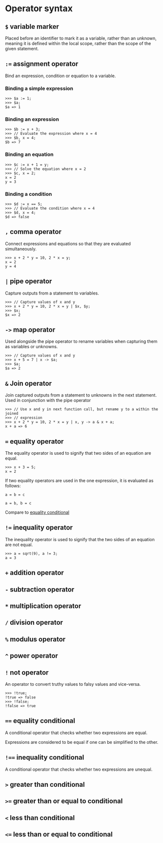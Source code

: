 # Operator syntax

## `$` variable marker

Placed before an identifier to mark it as a variable, rather than an unknown,
meaning it is defined within the local scope, rather than the scope of the
given statement.

## `:=` assignment operator

Bind an expression, condition or equation to a variable.

### Binding a simple expression

```equator
>>> $a := 1;
>>> $a;
$a => 1
```

### Binding an expression

```equator
>>> $b := x + 3;
>>> // Evaluate the expression where x = 4
>>> $b, x = 4;
$b => 7
```

### Binding an equation

```equator
>>> $c := x + 1 = y;
>>> // Solve the equation where x = 2
>>> $c, x = 2;
x = 2
y = 3
```

### Binding a condition

```equator
>>> $d := x == 5;
>>> // Evaluate the condition where x = 4
>>> $d, x = 4;
$d => false
```

## `,` comma operator

Connect expressions and equations so that they are evaluated simultaneously.

```equator
>>> x + 2 * y = 10, 2 * x = y;
x = 2
y = 4
```

## `|` pipe operator

Capture outputs from a statement to variables.

```equator
>>> // Capture values of x and y
>>> x + 2 * y = 10, 2 * x = y | $x, $y;
>>> $x;
$x => 2
```

## `->` map operator

Used alongside the pipe operator to rename variables when capturing them as
variables or unknowns.

```equator
>>> // Capture values of x and y
>>> x + 5 = 7 | x -> $a;
>>> $a;
$a => 2
```

## `&` Join operator

Join captured outputs from a statement to unknowns in the next statement. Used
in conjunction with the pipe operator

```equator
>>> // Use x and y in next function call, but rename y to a within the joined
>>> // expression
>>> x + 2 * y = 10, 2 * x = y | x, y -> a & x + a;
x + a => 6
```

## `=` equality operator

The equality operator is used to signify that two sides of an equation are
equal.

```equator
>>> x + 3 = 5;
x = 2
```

If two equality operators are used in the one expression, it is evaluated as
follows:

```equator
a = b = c
```

```equator
a = b, b = c
```

Compare to [equality conditional](#equality-conditional)

## `!=` inequality operator

The inequality operator is used to signify that the two sides of an equation
are not equal.

```equator
>>> a = sqrt(9), a != 3;
a = 3
```

## `+` addition operator

## `-` subtraction operator

## `*` multiplication operator

## `/` division operator

## `%` modulus operator

## `^` power operator

## `!` not operator

An operator to convert truthy values to falsy values and vice-versa.

```equator
>>> !true;
!true => false
>>> !false;
!false => true
```

## `==` equality conditional

A conditional operator that checks whether two expressions are equal.

Expressions are considered to be equal if one can be simplified to the other.

## `!==` inequality conditional

A conditional operator that checks whether two expressions are unequal.

## `>` greater than conditional

## `>=` greater than or equal to conditional

## `<` less than conditional

## `<=` less than or equal to conditional
